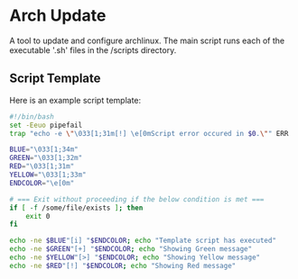 # Arch Update
A tool to update and configure archlinux. The main script runs each of the executable '.sh' files in the /scripts directory.

## Script Template
Here is an example script template:

```bash
#!/bin/bash
set -Eeuo pipefail
trap "echo -e \"\033[1;31m[!] \e[0mScript error occured in $0.\"" ERR

BLUE="\033[1;34m"
GREEN="\033[1;32m"
RED="\033[1;31m"
YELLOW="\033[1;33m"
ENDCOLOR="\e[0m"

# === Exit without proceeding if the below condition is met ===
if [ -f /some/file/exists ]; then
    exit 0
fi

echo -ne $BLUE"[i] "$ENDCOLOR; echo "Template script has executed"
echo -ne $GREEN"[+] "$ENDCOLOR; echo "Showing Green message"
echo -ne $YELLOW"[>] "$ENDCOLOR; echo "Showing Yellow message"
echo -ne $RED"[!] "$ENDCOLOR; echo "Showing Red message"
```